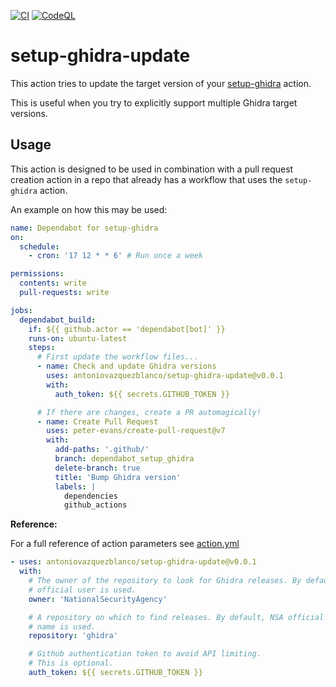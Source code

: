 [![CI](https://github.com/antoniovazquezblanco/setup-ghidra-update/actions/workflows/main.yml/badge.svg)](https://github.com/antoniovazquezblanco/setup-ghidra-update/actions/workflows/main.yml)
[![CodeQL](https://github.com/antoniovazquezblanco/setup-ghidra-update/actions/workflows/codeql.yml/badge.svg)](https://github.com/antoniovazquezblanco/setup-ghidra-update/actions/workflows/codeql.yml)

# setup-ghidra-update

This action tries to update the target version of your [setup-ghidra](https://github.com/antoniovazquezblanco/setup-ghidra) action.

This is useful when you try to explicitly support multiple Ghidra target versions.


## Usage

This action is designed to be used in combination with a pull request creation action in a repo that already has a workflow that uses the `setup-ghidra` action.

An example on how this may be used:
```yaml
name: Dependabot for setup-ghidra
on:
  schedule:
    - cron: '17 12 * * 6' # Run once a week

permissions:
  contents: write
  pull-requests: write

jobs:
  dependabot_build:
    if: ${{ github.actor == 'dependabot[bot]' }}
    runs-on: ubuntu-latest
    steps:
      # First update the workflow files...
      - name: Check and update Ghidra versions
        uses: antoniovazquezblanco/setup-ghidra-update@v0.0.1
        with:
          auth_token: ${{ secrets.GITHUB_TOKEN }}

      # If there are changes, create a PR automagically!
      - name: Create Pull Request
        uses: peter-evans/create-pull-request@v7
        with:
          add-paths: '.github/'
          branch: dependabot_setup_ghidra
          delete-branch: true
          title: 'Bump Ghidra version'
          labels: |
            dependencies
            github_actions
```

**Reference:**

For a full reference of action parameters see [action.yml](action.yml)

```yaml
- uses: antoniovazquezblanco/setup-ghidra-update@v0.0.1
  with:
    # The owner of the repository to look for Ghidra releases. By default, NSA
    # official user is used.
    owner: 'NationalSecurityAgency'

    # A repository on which to find releases. By default, NSA official repo
    # name is used.
    repository: 'ghidra'

    # Github authentication token to avoid API limiting.
    # This is optional.
    auth_token: ${{ secrets.GITHUB_TOKEN }}
```
